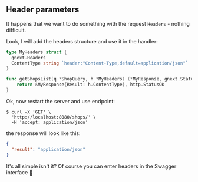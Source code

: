 ## Header parameters

It happens that we want to do something with the request `Headers` - nothing difficult.

Look, I will add the headers structure and use it in the handler:

```go
type MyHeaders struct {
  gnext.Headers
  ContentType string `header:"Content-Type,default=application/json"`
}

func getShopsList(q *ShopQuery, h *MyHeaders) (*MyResponse, gnext.Status){
    return &MyResponse{Result: h.ContentType}, http.StatusOK
}
```

Ok, now restart the server and use endpoint:

```console
$ curl -X 'GET' \
  'http://localhost:8080/shops/' \
  -H 'accept: application/json'
```

the response will look like this:

```json
{
  "result": "application/json"
}
```

It's all simple isn't it? Of course you can enter headers in the Swagger interface 🫡
